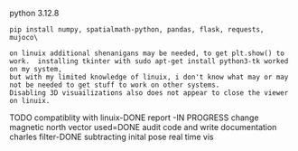 python 3.12.8

    pip install numpy, spatialmath-python, pandas, flask, requests, mujoco\
    
    on linuix additional shenanigans may be needed, to get plt.show() to work.  installing tkinter with sudo apt-get install python3-tk worked on my system, 
    but with my limited knowledge of linuix, i don't know what may or may not be needed to get stuff to work on other systems. 
    Disabling 3D visuailizations also does not appear to close the viewer on linuix. 



TODO
compatiblity with linuix-DONE
report -IN PROGRESS
change magnetic north vector used=DONE
audit code and write documentation
charles filter-DONE
subtracting inital pose
real time vis

